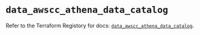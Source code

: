 # `data_awscc_athena_data_catalog`

Refer to the Terraform Registory for docs: [`data_awscc_athena_data_catalog`](https://registry.terraform.io/providers/hashicorp/awscc/0.70.0/docs/data-sources/athena_data_catalog).
